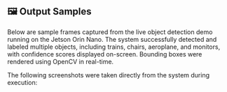## 🖼️ Output Samples

Below are sample frames captured from the live object detection demo running on the Jetson Orin Nano. The system successfully detected and labeled multiple objects, including trains, chairs, aeroplane, and monitors, with confidence scores displayed on-screen. Bounding boxes were rendered using OpenCV in real-time.

The following screenshots were taken directly from the system during execution:

